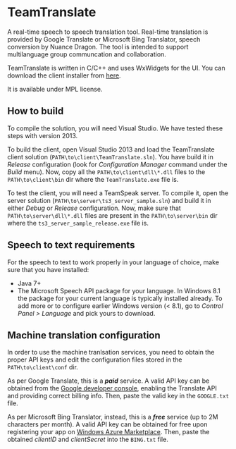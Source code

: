 TeamTranslate
========================
A real-time speech to speech translation tool. Real-time translation is provided by Google Translate or Microsoft Bing Translator, speech conversion by Nuance Dragon. The tool is intended to support multilanguage group communcation and collaboration. 

TeamTranslate is written in C/C++ and uses WxWidgets for the UI. You can download the client installer from [here](https://github.com/xandros90/speech-translation-tools/blob/teamspeak/client/installer/TeamTranslate.msi?raw=true).

It is available under MPL license.

How to build
------------------------
To compile the solution, you will need Visual Studio. We have tested these steps with version 2013.

To build the client, open Visual Studio 2013 and load the TeamTranslate client solution (`PATH\to\client\TeamTranslate.sln`). You have build it in _Release_ configuration (look for _*Configuration Manager*_ command under the _*Build*_ menu). Now, copy all the `PATH\to\client\dll\*.dll` files to the `PATH\to\client\bin` dir where the `TeamTranslate.exe` file is.

To test the client, you will need a TeamSpeak server. To compile it, open the server solution (`PATH\to\server\ts3_server_sample.sln`) and build it in either _Debug_ or _Release_ configuration. Now, make sure that `PATH\to\server\dll\*.dll` files are present in the `PATH\to\server\bin` dir where the `ts3_server_sample_release.exe` file is.

Speech to text requirements
---------------------------
For the speech to text to work properly in your language of choice, make sure that you have installed:
* Java 7+ 
* The Microsoft Speech API package for your language. In Windows 8.1 the package for your current language is typically installed already. To add more or to configure earlier Windows version (< 8.1), go to _Control Panel > Language_ and pick yours to download.

Machine translation configuration
--------------------
In order to use the machine tranlsation services, you need to obtain the proper API keys and edit the configuration files stored in the `PATH\to\client\conf` dir.

As per Google Translate, this is a ***paid*** service. A valid API key can be obtained from the [Google developer console](https://console.developers.google.com), enabling the Translate API and providing correct billing info. Then, paste the valid key in the `GOOGLE.txt` file.

As per Microsoft Bing Translator, instead, this is a ***free*** service (up to 2M characters per month). A valid API key can be obtained for free upon registering your app on [Windows Azure Marketplace](https://datamarket.azure.com/dataset/bing/microsofttranslator). Then, paste the obtained _clientID_ and _clientSecret_ into the `BING.txt` file.
